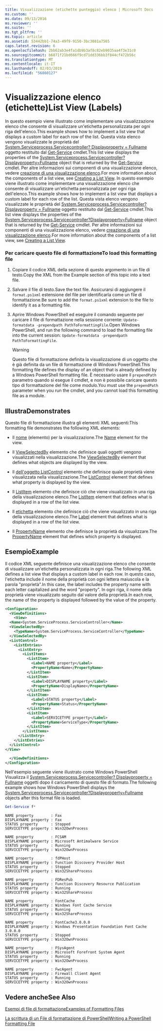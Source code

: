 ```yaml
---
title: Visualizzazione (etichette punteggio) elenco | Microsoft Docs
ms.custom: ''
ms.date: 09/13/2016
ms.reviewer: ''
ms.suite: ''
ms.tgt_pltfrm: ''
ms.topic: article
ms.assetid: 53442bb1-74a3-49f9-9150-3bc3081a7565
caps.latest.revision: 6
ms.openlocfilehash: 2bb62ab3e4fa1db9b3af8c82eb9035aa4f3e31c0
ms.sourcegitcommit: b6871f21bd666f9cd71dd336bb3f844cf472b56c
ms.translationtype: MT
ms.contentlocale: it-IT
ms.lasthandoff: 02/03/2019
ms.locfileid: "56860127"
---
```

# <a name="list-view-labels"></a><span data-ttu-id="1ea34-102">Visualizzazione elenco (etichette)</span><span class="sxs-lookup"><span data-stu-id="1ea34-102">List View (Labels)</span></span>

<span data-ttu-id="1ea34-103">In questo esempio viene illustrato come implementare una visualizzazione elenco che consente di visualizzare un'etichetta personalizzata per ogni riga dell'elenco.</span><span class="sxs-lookup"><span data-stu-id="1ea34-103">This example shows how to implement a list view that displays a custom label for each row of the list.</span></span> <span data-ttu-id="1ea34-104">Questa vista elenco vengono visualizzate le proprietà del [System.Serviceprocess.Servicecontroller? Displayproperty = Fullname](/dotnet/api/System.ServiceProcess.ServiceController) oggetto restituito dal [Get-Service](/powershell/module/microsoft.powershell.management/get-service) cmdlet.</span><span class="sxs-lookup"><span data-stu-id="1ea34-104">This list view displays the properties of the [System.Serviceprocess.Servicecontroller?Displayproperty=Fullname](/dotnet/api/System.ServiceProcess.ServiceController) object that is returned by the [Get-Service](/powershell/module/microsoft.powershell.management/get-service) cmdlet.</span></span> <span data-ttu-id="1ea34-105">Per altre informazioni sui componenti di una visualizzazione elenco, vedere [creazione di una visualizzazione elenco](./creating-a-list-view.md).</span><span class="sxs-lookup"><span data-stu-id="1ea34-105">For more information about the components of a list view, see [Creating a List View](./creating-a-list-view.md).</span></span>
<span data-ttu-id="1ea34-106">In questo esempio viene illustrato come implementare una visualizzazione elenco che consente di visualizzare un'etichetta personalizzata per ogni riga dell'elenco.</span><span class="sxs-lookup"><span data-stu-id="1ea34-106">This example shows how to implement a list view that displays a custom label for each row of the list.</span></span> <span data-ttu-id="1ea34-107">Questa vista elenco vengono visualizzate le proprietà del [System.Serviceprocess.Servicecontroller? Displayproperty = Fullname](/dotnet/api/System.ServiceProcess.ServiceController) oggetto restituito dal [Get-Service](/powershell/module/Microsoft.PowerShell.Management/Get-Service) cmdlet.</span><span class="sxs-lookup"><span data-stu-id="1ea34-107">This list view displays the properties of the [System.Serviceprocess.Servicecontroller?Displayproperty=Fullname](/dotnet/api/System.ServiceProcess.ServiceController) object that is returned by the [Get-Service](/powershell/module/Microsoft.PowerShell.Management/Get-Service) cmdlet.</span></span> <span data-ttu-id="1ea34-108">Per altre informazioni sui componenti di una visualizzazione elenco, vedere [creazione di una visualizzazione elenco](./creating-a-list-view.md).</span><span class="sxs-lookup"><span data-stu-id="1ea34-108">For more information about the components of a list view, see [Creating a List View](./creating-a-list-view.md).</span></span>

### <a name="to-load-this-formatting-file"></a><span data-ttu-id="1ea34-109">Per caricare questo file di formattazione</span><span class="sxs-lookup"><span data-stu-id="1ea34-109">To load this formatting file</span></span>

1. <span data-ttu-id="1ea34-110">Copiare il codice XML della sezione di questo argomento in un file di testo.</span><span class="sxs-lookup"><span data-stu-id="1ea34-110">Copy the XML from the Example section of this topic into a text file.</span></span>

2. <span data-ttu-id="1ea34-111">Salvare il file di testo.</span><span class="sxs-lookup"><span data-stu-id="1ea34-111">Save the text file.</span></span> <span data-ttu-id="1ea34-112">Assicurarsi di aggiungere il `format.ps1xml` estensione del file per identificarla come un file di formattazione.</span><span class="sxs-lookup"><span data-stu-id="1ea34-112">Be sure to add the `format.ps1xml` extension to the file to identify it as a formatting file.</span></span>

3. <span data-ttu-id="1ea34-113">Aprire Windows PowerShell ed eseguire il comando seguente per caricare il file di formattazione nella sessione corrente: `Update-formatdata -prependpath PathToFormattingFile`.</span><span class="sxs-lookup"><span data-stu-id="1ea34-113">Open Windows PowerShell, and run the following command to load the formatting file into the current session: `Update-formatdata -prependpath PathToFormattingFile`.</span></span>

   > [!WARNING]
   > <span data-ttu-id="1ea34-114">Questo file di formattazione definita la visualizzazione di un oggetto che è già definita da un file di formattazione di Windows PowerShell.</span><span class="sxs-lookup"><span data-stu-id="1ea34-114">This formatting file defines the display of an object that is already defined by a Windows PowerShell formatting file.</span></span> <span data-ttu-id="1ea34-115">È necessario usare il `prependPath` parametro quando si esegue il cmdlet, e non è possibile caricare questo tipo di formattazione del file come modulo.</span><span class="sxs-lookup"><span data-stu-id="1ea34-115">You must use the `prependPath` parameter when you run the cmdlet, and you cannot load this formatting file as a module.</span></span>

## <a name="demonstrates"></a><span data-ttu-id="1ea34-116">Illustra</span><span class="sxs-lookup"><span data-stu-id="1ea34-116">Demonstrates</span></span>

<span data-ttu-id="1ea34-117">Questo file di formattazione illustra gli elementi XML seguenti:</span><span class="sxs-lookup"><span data-stu-id="1ea34-117">This formatting file demonstrates the following XML elements:</span></span>

- <span data-ttu-id="1ea34-118">Il [nome](./name-element-for-view-format.md) (elemento) per la visualizzazione.</span><span class="sxs-lookup"><span data-stu-id="1ea34-118">The [Name](./name-element-for-view-format.md) element for the view.</span></span>

- <span data-ttu-id="1ea34-119">Il [ViewSelectedBy](./viewselectedby-element-format.md) elemento che definisce quali oggetti vengono visualizzati nella visualizzazione.</span><span class="sxs-lookup"><span data-stu-id="1ea34-119">The [ViewSelectedBy](./viewselectedby-element-format.md) element that defines what objects are displayed by the view.</span></span>

- <span data-ttu-id="1ea34-120">Il [dell'oggetto ListControl](./listcontrol-element-format.md) elemento che definisce quale proprietà viene visualizzata nella visualizzazione.</span><span class="sxs-lookup"><span data-stu-id="1ea34-120">The [ListControl](./listcontrol-element-format.md) element that defines what property is displayed by the view.</span></span>

- <span data-ttu-id="1ea34-121">Il [ListItem](./listitem-element-for-listitems-for-listcontrol-format.md) elemento che definisce ciò che viene visualizzato in una riga della visualizzazione elenco.</span><span class="sxs-lookup"><span data-stu-id="1ea34-121">The [ListItem](./listitem-element-for-listitems-for-listcontrol-format.md) element that defines what is displayed in a row of the list view.</span></span>

- <span data-ttu-id="1ea34-122">Il [etichetta](./label-element-for-listitem-for-listcontrol-format.md) elemento che definisce ciò che viene visualizzato in una riga della visualizzazione elenco.</span><span class="sxs-lookup"><span data-stu-id="1ea34-122">The [Label](./label-element-for-listitem-for-listcontrol-format.md) element that defines what is displayed in a row of the list view.</span></span>

- <span data-ttu-id="1ea34-123">Il [PropertyName](./propertyname-element-for-listitem-for-listcontrol-format.md) elemento che definisce la proprietà da visualizzare.</span><span class="sxs-lookup"><span data-stu-id="1ea34-123">The [PropertyName](./propertyname-element-for-listitem-for-listcontrol-format.md) element that defines which property is displayed.</span></span>

## <a name="example"></a><span data-ttu-id="1ea34-124">Esempio</span><span class="sxs-lookup"><span data-stu-id="1ea34-124">Example</span></span>

<span data-ttu-id="1ea34-125">Il codice XML seguente definisce una visualizzazione elenco che consente di visualizzare un'etichetta personalizzata in ogni riga.</span><span class="sxs-lookup"><span data-stu-id="1ea34-125">The following XML defines a list view that displays a custom label in each row.</span></span> <span data-ttu-id="1ea34-126">In questo caso, l'etichetta include il nome della proprietà con ogni lettera maiuscola e la parola "proprietà".</span><span class="sxs-lookup"><span data-stu-id="1ea34-126">In this case, the label includes the property name with each letter capitalized and the word "property".</span></span> <span data-ttu-id="1ea34-127">In ogni riga, il nome della proprietà viene visualizzato seguito dal valore della proprietà.</span><span class="sxs-lookup"><span data-stu-id="1ea34-127">In each row, the name of the property is displayed followed by the value of the property.</span></span>

```xml
<Configuration>
  <ViewDefinitions>
    <View>
  <Name>System.ServiceProcess.ServiceController</Name>
  <ViewSelectedBy>
    <TypeName>System.ServiceProcess.ServiceController</TypeName>
  </ViewSelectedBy>
  <ListControl>
    <ListEntries>
      <ListEntry>
        <ListItems>
          <ListItem>
            <Label>NAME property</Label>
            <PropertyName>Name</PropertyName>
          </ListItem>
          <ListItem>
            <Label>DISPLAYNAME property</Label>
            <PropertyName>DisplayName</PropertyName>
          </ListItem>
          <ListItem>
            <Label>STATUS property</Label>
            <PropertyName>Status</PropertyName>
          </ListItem>
          <ListItem>
            <Label>SERVICETYPE property</Label>
            <PropertyName>ServiceType</PropertyName>
          </ListItem>
        </ListItems>
      </ListEntry>
    </ListEntries>
  </ListControl>
</View>

  </ViewDefinitions>
</Configuration>
```

<span data-ttu-id="1ea34-128">Nell'esempio seguente viene illustrato come Windows PowerShell Visualizza il [System.Serviceprocess.Servicecontroller? Displayproperty = Fullname](/dotnet/api/System.ServiceProcess.ServiceController) oggetti dopo il caricamento di questo file di formato.</span><span class="sxs-lookup"><span data-stu-id="1ea34-128">The following example shows how Windows PowerShell displays the [System.Serviceprocess.Servicecontroller?Displayproperty=Fullname](/dotnet/api/System.ServiceProcess.ServiceController) objects after this format file is loaded.</span></span>

```powershell
Get-Service f*
```

```output
NAME property        : Fax
DISPLAYNAME property : Fax
STATUS property      : Stopped
SERVICETYPE property : Win32OwnProcess

NAME property        : FCSAM
DISPLAYNAME property : Microsoft Antimalware Service
STATUS property      : Running
SERVICETYPE property : Win32OwnProcess

NAME property        : fdPHost
DISPLAYNAME property : Function Discovery Provider Host
STATUS property      : Stopped
SERVICETYPE property : Win32ShareProcess

NAME property        : FDResPub
DISPLAYNAME property : Function Discovery Resource Publication
STATUS property      : Running
SERVICETYPE property : Win32ShareProcess

NAME property        : FontCache
DISPLAYNAME property : Windows Font Cache Service
STATUS property      : Running
SERVICETYPE property : Win32ShareProcess

NAME property        : FontCache3.0.0.0
DISPLAYNAME property : Windows Presentation Foundation Font Cache 3.0.0.0
STATUS property      : Stopped
SERVICETYPE property : Win32OwnProcess

NAME property        : FSysAgent
DISPLAYNAME property : Microsoft Forefront System Agent
STATUS property      : Running
SERVICETYPE property : Win32OwnProcess

NAME property        : FwcAgent
DISPLAYNAME property : Firewall Client Agent
STATUS property      : Running
SERVICETYPE property : Win32OwnProcess
```

## <a name="see-also"></a><span data-ttu-id="1ea34-129">Vedere anche</span><span class="sxs-lookup"><span data-stu-id="1ea34-129">See Also</span></span>

[<span data-ttu-id="1ea34-130">Esempi di file di formattazione</span><span class="sxs-lookup"><span data-stu-id="1ea34-130">Examples of Formatting Files</span></span>](./examples-of-formatting-files.md)

[<span data-ttu-id="1ea34-131">La scrittura di un File di formattazione di PowerShell</span><span class="sxs-lookup"><span data-stu-id="1ea34-131">Writing a PowerShell Formatting File</span></span>](./writing-a-powershell-formatting-file.md)
